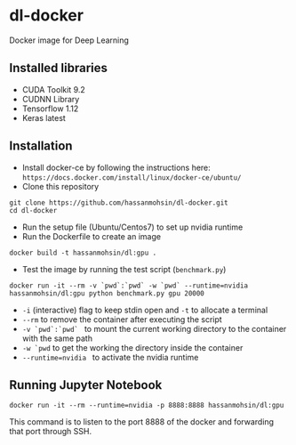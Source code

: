 # dl-docker
Docker image for Deep Learning

## Installed libraries
* CUDA Toolkit 9.2
* CUDNN Library 
* Tensorflow 1.12
* Keras  latest

## Installation
* Install docker-ce by following the instructions here: ```https://docs.docker.com/install/linux/docker-ce/ubuntu/```
* Clone this repository 
```
git clone https://github.com/hassanmohsin/dl-docker.git
cd dl-docker
````
* Run the setup file (Ubuntu/Centos7) to set up nvidia runtime
* Run the Dockerfile to create an image 
```
docker build -t hassanmohsin/dl:gpu .
```
* Test the image by running the test script (```benchmark.py```)
```
docker run -it --rm -v `pwd`:`pwd` -w `pwd` --runtime=nvidia hassanmohsin/dl:gpu python benchmark.py gpu 20000
```
- ```-i``` (interactive) flag to keep stdin open and ```-t``` to allocate a terminal
- ```--rm``` to remove the container after executing the script
- ```-v `pwd`:`pwd` ``` to mount the current working directory to the container with the same path
- ```-w `pwd``` to get the working the directory inside the container
- ```--runtime=nvidia ``` to activate the nvidia runtime

## Running Jupyter Notebook

```
docker run -it --rm --runtime=nvidia -p 8888:8888 hassanmohsin/dl:gpu
```

This command is to listen to the port 8888 of the docker and forwarding that port through SSH.
